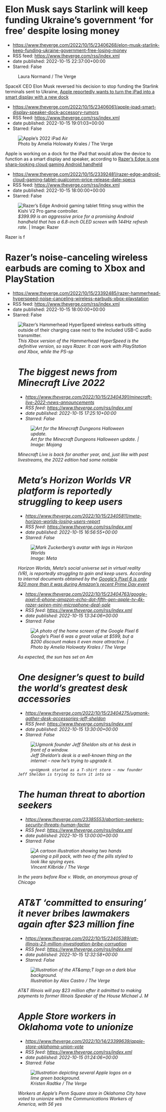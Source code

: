 # Elon Musk says Starlink will keep funding Ukraine’s government ‘for free’ despite losing money
 - https://www.theverge.com/2022/10/15/23406268/elon-musk-starlink-keep-funding-ukraine-government-free-losing-money
 - RSS feed: https://www.theverge.com/rss/index.xml
 - date published: 2022-10-15 22:37:00+00:00
 - Starred: False

<figure>
      <img alt="" src="https://cdn.vox-cdn.com/thumbor/zP64PciwoH1c5viQZh9SPQR6ImE=/0x0:2040x1360/1310x873/cdn.vox-cdn.com/uploads/chorus_image/image/71500593/STK171_VRG_Illo_13_Normand_ElonMusk_13.0.jpg" />
        <figcaption>Laura Normand / The Verge</figcaption>
    </figure>

  <p id="fq4zl3">SpaceX CEO Elon Musk reversed his decision to stop funding the Starlink terminals sent to Ukraine, <a href="https://twitter.com/elonmusk/status/1581345747777179651?s=20&amp;t=8NtEaIO2uer-8jvF9

# Apple reportedly wants to turn the iPad into a smart display with a new dock
 - https://www.theverge.com/2022/10/15/23406061/apple-ipad-smart-display-speaker-dock-accessory-rumors
 - RSS feed: https://www.theverge.com/rss/index.xml
 - date published: 2022-10-15 19:01:03+00:00
 - Starred: False

<figure>
      <img alt="Apple’s 2022 iPad Air" src="https://cdn.vox-cdn.com/thumbor/nGAFhvXXp76S6_gPFUAq2R84gCc=/15x169:1802x1360/1310x873/cdn.vox-cdn.com/uploads/chorus_image/image/71499938/akrales_220314_5071_0429.0.jpg" />
        <figcaption>Photo by Amelia Holowaty Krales / The Verge</figcaption>
    </figure>

  <p id="jHhP80">Apple is working on a dock for the iPad that would allow the device to function as a smart display and speaker, according to <a href="https://www.bloomberg.com/news

# Razer’s Edge is one sharp-looking cloud gaming Android handheld
 - https://www.theverge.com/2022/10/15/23392481/razer-edge-android-cloud-gaming-tablet-qualcomm-price-release-date-specs
 - RSS feed: https://www.theverge.com/rss/index.xml
 - date published: 2022-10-15 18:00:00+00:00
 - Starred: False

<figure>
      <img alt="Razer’s Edge Android gaming tablet fitting snug within the Kishi V2 Pro game controller." src="https://cdn.vox-cdn.com/thumbor/zu998gNJTp58JrCeapkz_3xK9NI=/0x0:2040x1360/1310x873/cdn.vox-cdn.com/uploads/chorus_image/image/71499748/razeredgehero.0.jpg" />
        <figcaption><em>$399.99 is an aggressive price for a promising Android handheld that has a 6.8-inch OLED screen with 144Hz refresh rate.</em> | Image: Razer</figcaption>
    </figure>

  <p id="gvTIfJ">Razer is f

# Razer’s noise-canceling wireless earbuds are coming to Xbox and PlayStation
 - https://www.theverge.com/2022/10/15/23392485/razer-hammerhead-hyperspeed-noise-canceling-wireless-earbuds-xbox-playstation
 - RSS feed: https://www.theverge.com/rss/index.xml
 - date published: 2022-10-15 18:00:00+00:00
 - Starred: False

<figure>
      <img alt="Razer’s Hammerhead HyperSpeed wireless earbuds sitting outside of their charging case next to the included USB-C audio transmitter." src="https://cdn.vox-cdn.com/thumbor/-KHsVCGev5cDVR0sRwlWWtVvqvQ=/0x0:4505x3003/1310x873/cdn.vox-cdn.com/uploads/chorus_image/image/71499759/hammerheadhyperspeedXB2.0.jpg" />
        <figcaption><em>This Xbox version of the Hammerhead HyperSpeed is the definitive version, so says Razer. It can work with PlayStation and Xbox, while the PS-sp

# The biggest news from Minecraft Live 2022
 - https://www.theverge.com/2022/10/15/23404391/minecraft-live-2022-news-announcements
 - RSS feed: https://www.theverge.com/rss/index.xml
 - date published: 2022-10-15 17:25:10+00:00
 - Starred: False

<figure>
      <img alt="Art for the Minecraft Dungeons Halloween update." src="https://cdn.vox-cdn.com/thumbor/2E7zYC1Kf3u7S6i2cCAtahzi8qw=/1147x0:7366x4146/1310x873/cdn.vox-cdn.com/uploads/chorus_image/image/71499660/Minecraft_Dungeons_Halloween.0.jpg" />
        <figcaption>Art for the Minecraft Dungeons Halloween update. | Image: Mojang</figcaption>
    </figure>

  <p id="rGWR8X">Minecraft Live is back for another year, and, just like with past livestreams, the 2022 edition had some notable

# Meta’s Horizon Worlds VR platform is reportedly struggling to keep users
 - https://www.theverge.com/2022/10/15/23405811/meta-horizon-worlds-losing-users-report
 - RSS feed: https://www.theverge.com/rss/index.xml
 - date published: 2022-10-15 16:56:55+00:00
 - Starred: False

<figure>
      <img alt="Mark Zuckerberg’s avatar with legs in Horizon Worlds" src="https://cdn.vox-cdn.com/thumbor/nDzHwKwOnu-cxcrDst7wTPOjgag=/106x0:771x443/1310x873/cdn.vox-cdn.com/uploads/chorus_image/image/71499566/legs.0.png" />
        <figcaption>Image: Meta</figcaption>
    </figure>

  <p id="eySrFL">Horizon Worlds, Meta’s social universe set in virtual reality (VR), is reportedly struggling to gain and keep users. According to internal documents obtained by the <a href="https://www.ws

# Google’s Pixel 6 is only $20 more than it was during Amazon’s recent Prime Day event
 - https://www.theverge.com/2022/10/15/23404763/google-pixel-6-phone-amazon-echo-dot-fifth-gen-apple-tv-4k-razer-seiren-mini-microphone-deal-sale
 - RSS feed: https://www.theverge.com/rss/index.xml
 - date published: 2022-10-15 13:34:06+00:00
 - Starred: False

<figure>
      <img alt="A photo of the home screen of the Google Pixel 6" src="https://cdn.vox-cdn.com/thumbor/y4rLIr21QvPLCm2orM12OBc51GM=/0x0:2040x1360/1310x873/cdn.vox-cdn.com/uploads/chorus_image/image/71498907/akrales_211022_4802_0822.0.jpg" />
        <figcaption><em>Google’s Pixel 6 was a great value at $599, but a $200 discount makes it even more attractive.</em> | Photo by Amelia Holowaty Krales / The Verge</figcaption>
    </figure>

  <p id="JTBkXn">As expected, the sun has set on Am

# One designer’s quest to build the world’s greatest desk accessories
 - https://www.theverge.com/2022/10/15/23404275/ugmonk-gather-desk-accessories-jeff-sheldon
 - RSS feed: https://www.theverge.com/rss/index.xml
 - date published: 2022-10-15 13:30:00+00:00
 - Starred: False

<figure>
      <img alt="Ugmonk founder Jeff Sheldon sits at his desk in front of a window." src="https://cdn.vox-cdn.com/thumbor/Qjo-iz10lsKUIfABfwQJuwTE6bw=/0x2:8192x5463/1310x873/cdn.vox-cdn.com/uploads/chorus_image/image/71498897/9N3A9760.0.jpeg" />
        <figcaption><em>Jeff Sheldon’s desk is a well-known thing on the internet – now he’s trying to upgrade it.</em></figcaption>
    </figure>


  		 <p>Ugmonk started as a T-shirt store — now founder Jeff Sheldon is trying to turn it into so

# The human threat to abortion seekers
 - https://www.theverge.com/23385553/abortion-seekers-security-threats-human-factor
 - RSS feed: https://www.theverge.com/rss/index.xml
 - date published: 2022-10-15 13:00:00+00:00
 - Starred: False

<figure>
      <img alt="A cartoon illustration showing two hands opening a pill pack, with two of the pills styled to look like spying eyes." src="https://cdn.vox-cdn.com/thumbor/e8BcLAGz3zhz7mtBRjg_jHj-TCs=/0x0:3000x2000/1310x873/cdn.vox-cdn.com/uploads/chorus_image/image/71498759/5_vincentkilbride_theverge_cybersecurity.0.jpg" />
        <figcaption>Vincent Kilbride / The Verge</figcaption>
    </figure>

  <p id="TqisJC">In the years before <em>Roe v. Wade</em>, an anonymous group of Chicago

# AT&T ‘committed to ensuring’ it never bribes lawmakers again after $23 million fine
 - https://www.theverge.com/2022/10/15/23405389/att-illinois-23-million-investigation-bribe-corruption
 - RSS feed: https://www.theverge.com/rss/index.xml
 - date published: 2022-10-15 12:32:58+00:00
 - Starred: False

<figure>
      <img alt="Illustration of the AT&amp;amp;T logo on a dark blue background." src="https://cdn.vox-cdn.com/thumbor/YlAalUkU0tS9O7YoJw5mVDzZCr0=/0x0:2040x1360/1310x873/cdn.vox-cdn.com/uploads/chorus_image/image/71498669/acastro_180322_1777_0001.0.jpg" />
        <figcaption>Illustration by Alex Castro / The Verge</figcaption>
    </figure>

  <p id="0sfSTE">AT&amp;T Illinois will pay $23 million after it admitted to making payments to former Illinois Speaker of the House Michael J. M

# Apple Store workers in Oklahoma vote to unionize
 - https://www.theverge.com/2022/10/14/23399639/apple-store-oklahoma-union-vote
 - RSS feed: https://www.theverge.com/rss/index.xml
 - date published: 2022-10-15 01:24:06+00:00
 - Starred: False

<figure>
      <img alt="Illustration depicting several Apple logos on a lime green background." src="https://cdn.vox-cdn.com/thumbor/PqOYL8lyxTbyKycprCj3rsuKUJY=/0x0:2040x1360/1310x873/cdn.vox-cdn.com/uploads/chorus_image/image/71497725/VRG_Illo_5258_K_Radtke_WWDC.0.jpg" />
        <figcaption>Kristen Radtke / The Verge</figcaption>
    </figure>

  <p id="4LCLZV">Workers at Apple’s Penn Square store in Oklahoma City have voted to unionize with the Communications Workers of America, with 56 yes
